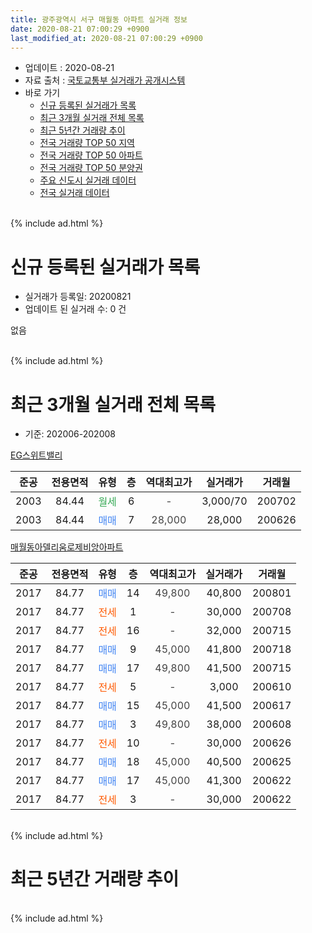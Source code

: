 ```yaml
---
title: 광주광역시 서구 매월동 아파트 실거래 정보
date: 2020-08-21 07:00:29 +0900
last_modified_at: 2020-08-21 07:00:29 +0900
---
```


* 업데이트 : 2020-08-21
* 자료 출처 : [국토교통부 실거래가 공개시스템](http://rt.molit.go.kr)
* 바로 가기
    * [신규 등록된 실거래가 목록](#신규-등록된-실거래가-목록)
    * [최근 3개월 실거래 전체 목록](#최근-3개월-실거래-전체-목록)
    * [최근 5년간 거래량 추이](#최근-5년간-거래량-추이)
    * [전국 거래량 TOP 50 지역](https://inasie.github.io/apt-trade-info/최근-3개월-전국에서-가장-거래가-많이-발생한-지역)
    * [전국 거래량 TOP 50 아파트](https://inasie.github.io/apt-trade-info/최근-3개월-전국에서-가장-거래가-많이-발생한-아파트)
    * [전국 거래량 TOP 50 분양권](https://inasie.github.io/apt-trade-info/최근-3개월-전국에서-가장-거래가-많이-발생한-분양권)
    * [주요 신도시 실거래 데이터](https://inasie.github.io/apt-trade-info/주요-신도시)
    * [전국 실거래 데이터](https://inasie.github.io/apt-trade-info/전국)
<br>
{% include ad.html %}
<br>

# 신규 등록된 실거래가 목록
* 실거래가 등록일: 20200821
* 업데이트 된 실거래 수: 0 건

없음

<br>
{% include ad.html %}
<br>

# 최근 3개월 실거래 전체 목록
* 기준: 202006-202008


[EG스위트밸리](https://search.naver.com/search.naver?query=%EA%B4%91%EC%A3%BC%EA%B4%91%EC%97%AD%EC%8B%9C+%EC%84%9C%EA%B5%AC+%EB%A7%A4%EC%9B%94%EB%8F%99+EG%EC%8A%A4%EC%9C%84%ED%8A%B8%EB%B0%B8%EB%A6%AC)

|준공|전용면적|유형|층|역대최고가|실거래가|거래월|
|:---:|:---:|:---:|:---:|:---:|:---:|:---:|
|2003|84.44|<span style="color:#34a853">월세</span>|6|<span style="color:#444444">-</span>|3,000/70|200702|
|2003|84.44|<span style="color:#4285f3">매매</span>|7|<span style="color:#444444">28,000</span>|28,000|200626|

[매월동아델리움로제비앙아파트](https://search.naver.com/search.naver?query=%EA%B4%91%EC%A3%BC%EA%B4%91%EC%97%AD%EC%8B%9C+%EC%84%9C%EA%B5%AC+%EB%A7%A4%EC%9B%94%EB%8F%99+%EB%A7%A4%EC%9B%94%EB%8F%99%EC%95%84%EB%8D%B8%EB%A6%AC%EC%9B%80%EB%A1%9C%EC%A0%9C%EB%B9%84%EC%95%99%EC%95%84%ED%8C%8C%ED%8A%B8)

|준공|전용면적|유형|층|역대최고가|실거래가|거래월|
|:---:|:---:|:---:|:---:|:---:|:---:|:---:|
|2017|84.77|<span style="color:#4285f3">매매</span>|14|<span style="color:#444444">49,800</span>|40,800|200801|
|2017|84.77|<span style="color:#ff5a00">전세</span>|1|<span style="color:#444444">-</span>|30,000|200708|
|2017|84.77|<span style="color:#ff5a00">전세</span>|16|<span style="color:#444444">-</span>|32,000|200715|
|2017|84.77|<span style="color:#4285f3">매매</span>|9|<span style="color:#444444">45,000</span>|41,800|200718|
|2017|84.77|<span style="color:#4285f3">매매</span>|17|<span style="color:#444444">49,800</span>|41,500|200715|
|2017|84.77|<span style="color:#ff5a00">전세</span>|5|<span style="color:#444444">-</span>|3,000|200610|
|2017|84.77|<span style="color:#4285f3">매매</span>|15|<span style="color:#444444">45,000</span>|41,500|200617|
|2017|84.77|<span style="color:#4285f3">매매</span>|3|<span style="color:#444444">49,800</span>|38,000|200608|
|2017|84.77|<span style="color:#ff5a00">전세</span>|10|<span style="color:#444444">-</span>|30,000|200626|
|2017|84.77|<span style="color:#4285f3">매매</span>|18|<span style="color:#444444">45,000</span>|40,500|200625|
|2017|84.77|<span style="color:#4285f3">매매</span>|17|<span style="color:#444444">45,000</span>|41,300|200622|
|2017|84.77|<span style="color:#ff5a00">전세</span>|3|<span style="color:#444444">-</span>|30,000|200622|


<br>
{% include ad.html %}
<br>

# 최근 5년간 거래량 추이


<div style="width:100%;">
    <canvas id="deal_progress" height="200"></canvas>
</div>

<script>
new Chart(document.getElementById("deal_progress"), {
    type: 'line',
    data: {
        labels: ['201508','201509','201510','201511','201512','201601','201602','201603','201604','201605','201606','201607','201608','201609','201610','201611','201612','201701','201702','201703','201704','201705','201706','201707','201708','201709','201710','201711','201712','201801','201802','201803','201804','201805','201806','201807','201808','201809','201810','201811','201812','201901','201902','201903','201904','201905','201906','201907','201908','201909','201910','201911','201912','202001','202002','202003','202004','202005','202006','202007','202008'],
        datasets: [{
            label: '매매',
            pointRadius: 1,
            data: [1, 3, 1, 1, 0, 1, 1, 0, 0, 1, 1, 1, 2, 1, 0, 0, 1, 0, 1, 0, 0, 4, 9, 3, 7, 4, 2, 1, 3, 1, 1, 5, 1, 4, 2, 3, 5, 4, 1, 1, 2, 3, 0, 5, 3, 2, 3, 2, 3, 3, 8, 5, 12, 6, 5, 6, 3, 2, 5, 2, 1],
            borderColor: "rgba(255, 201, 14, 1)",
            backgroundColor: "rgba(255, 201, 14, 0.5)",
            fill: false,
            lineTension: 0
        },{
            label: '전월세',
            pointRadius: 1,
            data: [0, 0, 0, 1, 0, 0, 0, 2, 2, 0, 1, 0, 0, 1, 0, 0, 0, 4, 12, 16, 18, 17, 13, 7, 2, 3, 0, 1, 2, 0, 5, 2, 1, 2, 2, 3, 1, 3, 0, 1, 7, 4, 9, 17, 8, 7, 8, 2, 6, 11, 5, 6, 3, 4, 4, 3, 2, 3, 3, 3, 0],
            borderColor: "rgba(0, 141, 185, 1)",
            backgroundColor: "rgba(0, 141, 185, 0.5)",
            fill: false,
            lineTension: 0
        }
        ]
    },
    options: {
        responsive: true,
        title: {
            display: false
        },
        tooltips: {
            mode: 'index',
            intersect: false
        },
        hover: {
            mode: 'nearest',
            intersect: true
        },
        scales: {
            xAxes: [{
                display: true,
                scaleLabel: {
                    display: true,
                    labelString: '년/월'
                }
            }],
            yAxes: [{
                display: true,
                ticks: {
                    suggestedMin: 0,
                },
                scaleLabel: {
                    display: true,
                    labelString: '실거래 수'
                }
            }]
        }
    }
});

</script>


<br>
{% include ad.html %}
<br>

